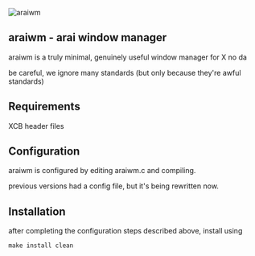 ![araiwm](https://raw.github.com/kaiserschmarrn0/araiwm/master/araiwm.png)

araiwm - arai window manager
----------------------------
araiwm is a truly minimal, genuinely useful window manager for X no da

be careful, we ignore many standards (but only because they're awful standards)

Requirements
------------
XCB header files

Configuration
-------------
araiwm is configured by editing araiwm.c and compiling.

previous versions had a config file, but it's being rewritten now.

Installation
------------
after completing the configuration steps described above, install using

	make install clean
